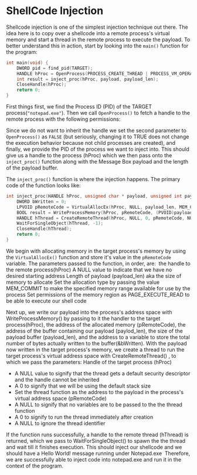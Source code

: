 # ShellCode Injection

Shellcode injection is one of the simplest injection technique out there. The idea here is to copy over a shellcode into a remote process's virtual memory and start a thread in the remote process to execute the payload. To better understand this in action, start by looking into the `main()` function for the program:

```c
int main(void) {
    DWORD pid = find_pid(TARGET);
    HANDLE hProc = OpenProcess(PROCESS_CREATE_THREAD | PROCESS_VM_OPERATION | PROCESS_VM_READ | PROCESS_VM_WRITE, FALSE, pid)
    int result = inject_proc(hProc, payload, payload_len);
    CloseHandle(hProc);
    return 0;
}
```

First things first, we find the Process ID (PID) of the TARGET process(`"notepad.exe"`). Then we call `OpenProcess()` to fetch a handle to the remote process with the following permissions:

Since we do not want to inherit the handle we set the second parameter to `OpenProcess()` as `FALSE` (but seriously, changing it to TRUE does not change the execution behavior because not child processes are created), and finally, we provide the PID of the process we want to inject into. This should give us a handle to the process (hProc) which we then pass onto the `inject_proc()` function along with the Message Box payload and the length of the payload buffer. 

The `inject_proc()` function is where the injection happens. The primary code of the function looks like:
```c
int inject_proc(HANDLE hProc, unsigned char * payload, unsigned int payload_len) {
    DWORD bWritten = 0; 
    LPVOID pRemoteCode = VirtualAllocEx(hProc, NULL, payload_len, MEM_COMMIT, PAGE_EXECUTE_READ);
    BOOL result = WriteProcessMemory(hProc, pRemoteCode, (PVOID)payload, (SIZE_T)payload_len, (SIZE_T *)&bWritten);
    HANDLE hThread = CreateRemoteThread(hProc, NULL, 0, pRemoteCode, NULL, 0, NULL);
    WaitForSingleObject(hThread, -1);
    CloseHandle(hThread);
    return 0;
}
```
We begin with allocating memory in the target process's memory by using the `VirtualAllocEx()` function and store it's value in the `pRemoteCode` variable. The parameters passed to the function, in order, are:
 the handle to the remote process(hProc)
A NULL value to indicate that we have no desired starting address
Length of payload (payload_len) aka the size of memory to allocate
Set the allocation type by passing the value MEM_COMMIT to make the specified memory range available for use by the process
Set permissions of the memory region as PAGE_EXECUTE_READ to be able to execute our shell code

Next up, we write our payload into the process's address space with WriteProcessMemory() by passing to it the handler to the target process(hProc), the address of the allocated memory (pRemoteCode), the address of the buffer containing our payload (paylod_len), the size of the payload buffer (payload_len), and the address to a variable to store the total number of bytes actually written to the buffer(&bWritten).
With the payload now written in the target process's memory, we create a thread to run the target process's virtual address space with CreateRemoteThread() , to which we pass the parameters:
Handle of the target process (hProc)
- A NULL value to signify that the thread gets a default security descriptor and the handle cannot be inherited
- A 0 to signify that we will be using the default stack size
- Set the thread function as the address to the payload in the process's virtual address space (pRemoteCode)
- A NULL to signify that no variables are to be passed to the the thread function
- A 0 to signify to run the thread immediately after creation
- A NULL to ignore the thread identifier

If the function runs successfully, a handle to the remote thread (hThread) is returned, which we pass to WaitForSingleObject() to spawn the the thread and wait till it finishes execution.
This should inject our shellcode and we should have a Hello World! message running under Notepad.exe 
Therefore, we are successfully able to inject code into notepad.exe and run it in the context of the program.